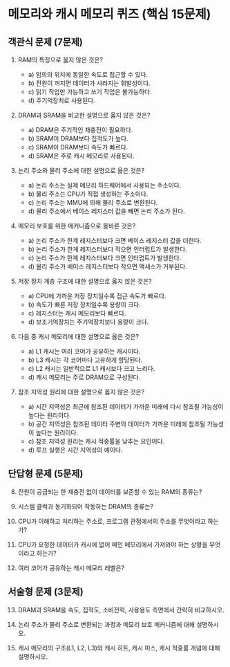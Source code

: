 # 메모리와 캐시 메모리 퀴즈 (핵심 15문제)

## 객관식 문제 (7문제)

1. RAM의 특징으로 옳지 않은 것은?

   - a) 임의의 위치에 동일한 속도로 접근할 수 있다.
   - b) 전원이 꺼지면 데이터가 사라지는 휘발성이다.
   - c) 읽기 작업만 가능하고 쓰기 작업은 불가능하다.
   - d) 주기억장치로 사용된다.

2. DRAM과 SRAM을 비교한 설명으로 옳지 않은 것은?

   - a) DRAM은 주기적인 재충전이 필요하다.
   - b) SRAM이 DRAM보다 집적도가 높다.
   - c) SRAM이 DRAM보다 속도가 빠르다.
   - d) SRAM은 주로 캐시 메모리로 사용된다.

3. 논리 주소와 물리 주소에 대한 설명으로 옳은 것은?

   - a) 논리 주소는 실제 메모리 하드웨어에서 사용되는 주소이다.
   - b) 물리 주소는 CPU가 직접 생성하는 주소이다.
   - c) 논리 주소는 MMU에 의해 물리 주소로 변환된다.
   - d) 물리 주소에서 베이스 레지스터 값을 빼면 논리 주소가 된다.

4. 메모리 보호를 위한 메커니즘으로 올바른 것은?

   - a) 논리 주소가 한계 레지스터보다 크면 베이스 레지스터 값을 더한다.
   - b) 논리 주소가 한계 레지스터보다 작으면 인터럽트가 발생한다.
   - c) 논리 주소가 한계 레지스터보다 크면 인터럽트가 발생한다.
   - d) 물리 주소가 베이스 레지스터보다 작으면 액세스가 거부된다.

5. 저장 장치 계층 구조에 대한 설명으로 옳지 않은 것은?

   - a) CPU에 가까운 저장 장치일수록 접근 속도가 빠르다.
   - b) 속도가 빠른 저장 장치일수록 용량이 크다.
   - c) 레지스터는 캐시 메모리보다 빠르다.
   - d) 보조기억장치는 주기억장치보다 용량이 크다.

6. 다음 중 캐시 메모리에 대한 설명으로 옳은 것은?

   - a) L1 캐시는 여러 코어가 공유하는 캐시이다.
   - b) L3 캐시는 각 코어마다 고유하게 할당된다.
   - c) L2 캐시는 일반적으로 L1 캐시보다 크고 느리다.
   - d) 캐시 메모리는 주로 DRAM으로 구성된다.

7. 참조 지역성 원리에 대한 설명으로 옳지 않은 것은?
   - a) 시간 지역성은 최근에 참조된 데이터가 가까운 미래에 다시 참조될 가능성이 높다는 원리이다.
   - b) 공간 지역성은 참조된 데이터 주변의 데이터가 가까운 미래에 참조될 가능성이 높다는 원리이다.
   - c) 참조 지역성 원리는 캐시 적중률을 낮추는 요인이다.
   - d) 루프 실행은 시간 지역성의 예이다.

## 단답형 문제 (5문제)

8. 전원이 공급되는 한 재충전 없이 데이터를 보존할 수 있는 RAM의 종류는?

9. 시스템 클럭과 동기화되어 작동하는 DRAM의 종류는?

10. CPU가 이해하고 처리하는 주소로, 프로그램 관점에서의 주소를 무엇이라고 하는가?

11. CPU가 요청한 데이터가 캐시에 없어 메인 메모리에서 가져와야 하는 상황을 무엇이라고 하는가?

12. 여러 코어가 공유하는 캐시 메모리 레벨은?

## 서술형 문제 (3문제)

13. DRAM과 SRAM을 속도, 집적도, 소비전력, 사용용도 측면에서 간략히 비교하시오.

14. 논리 주소가 물리 주소로 변환되는 과정과 메모리 보호 메커니즘에 대해 설명하시오.

15. 캐시 메모리의 구조(L1, L2, L3)와 캐시 히트, 캐시 미스, 캐시 적중률 개념에 대해 설명하시오.
